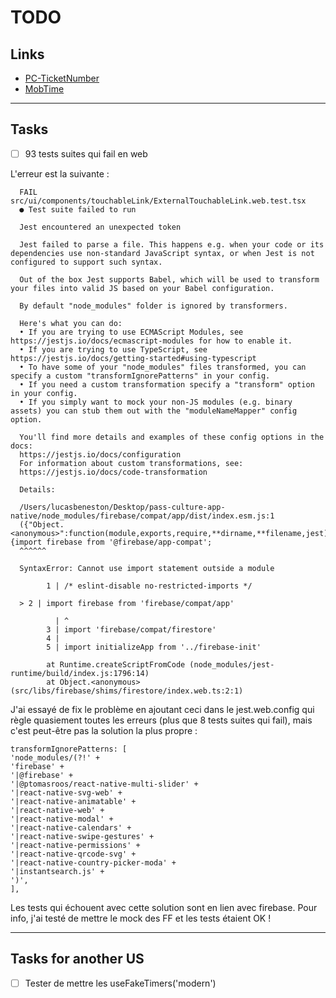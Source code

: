 # TODO

## Links

- [PC-TicketNumber](https://passculture.atlassian.net/browse/PC-TicketNumber)
- [MobTime](https://mobtime.hadrienmp.fr/mob/pass-culture)

---

## Tasks

- [ ] 93 tests suites qui fail en web

L'erreur est la suivante :

```
  FAIL src/ui/components/touchableLink/ExternalTouchableLink.web.test.tsx
  ● Test suite failed to run

  Jest encountered an unexpected token

  Jest failed to parse a file. This happens e.g. when your code or its dependencies use non-standard JavaScript syntax, or when Jest is not configured to support such syntax.

  Out of the box Jest supports Babel, which will be used to transform your files into valid JS based on your Babel configuration.

  By default "node_modules" folder is ignored by transformers.

  Here's what you can do:
  • If you are trying to use ECMAScript Modules, see https://jestjs.io/docs/ecmascript-modules for how to enable it.
  • If you are trying to use TypeScript, see https://jestjs.io/docs/getting-started#using-typescript
  • To have some of your "node_modules" files transformed, you can specify a custom "transformIgnorePatterns" in your config.
  • If you need a custom transformation specify a "transform" option in your config.
  • If you simply want to mock your non-JS modules (e.g. binary assets) you can stub them out with the "moduleNameMapper" config option.

  You'll find more details and examples of these config options in the docs:
  https://jestjs.io/docs/configuration
  For information about custom transformations, see:
  https://jestjs.io/docs/code-transformation

  Details:

  /Users/lucasbeneston/Desktop/pass-culture-app-native/node_modules/firebase/compat/app/dist/index.esm.js:1
  ({"Object.<anonymous>":function(module,exports,require,**dirname,**filename,jest){import firebase from '@firebase/app-compat';
  ^^^^^^

  SyntaxError: Cannot use import statement outside a module

        1 | /* eslint-disable no-restricted-imports */

  > 2 | import firebase from 'firebase/compat/app'

          | ^
        3 | import 'firebase/compat/firestore'
        4 |
        5 | import initializeApp from '../firebase-init'

        at Runtime.createScriptFromCode (node_modules/jest-runtime/build/index.js:1796:14)
        at Object.<anonymous> (src/libs/firebase/shims/firestore/index.web.ts:2:1)
```

J'ai essayé de fix le problème en ajoutant ceci dans le jest.web.config qui règle quasiement toutes les erreurs (plus que 8 tests suites qui fail), mais c'est peut-être pas la solution la plus propre :

```
transformIgnorePatterns: [
'node_modules/(?!' +
'firebase' +
'|@firebase' +
'|@ptomasroos/react-native-multi-slider' +
'|react-native-svg-web' +
'|react-native-animatable' +
'|react-native-web' +
'|react-native-modal' +
'|react-native-calendars' +
'|react-native-swipe-gestures' +
'|react-native-permissions' +
'|react-native-qrcode-svg' +
'|react-native-country-picker-moda' +
'|instantsearch.js' +
')',
],
```

Les tests qui échouent avec cette solution sont en lien avec firebase. Pour info, j'ai testé de mettre le mock des FF et les tests étaient OK !

---

## Tasks for another US

- [ ] Tester de mettre les useFakeTimers('modern')
